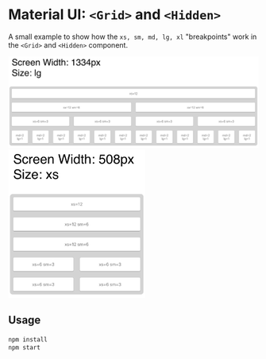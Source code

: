 # Material UI: `<Grid>` and `<Hidden>`

A small example to show how the `xs, sm, md, lg, xl` "breakpoints" work in the `<Grid>` and `<Hidden>` component.

<img src="./images/lg.png" width=750 />
<img src="./images/xs.png" width=275 />

## Usage

```
npm install
npm start
```
